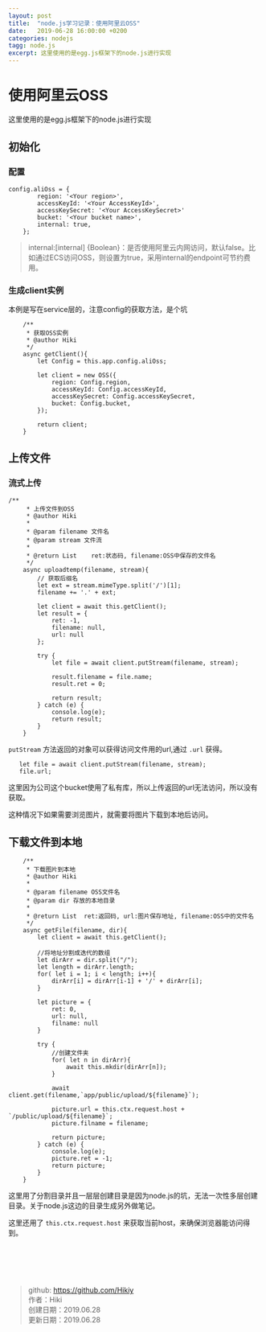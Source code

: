 ```yaml
---
layout: post
title:  "node.js学习记录：使用阿里云OSS"
date:   2019-06-28 16:00:00 +0200
categories: nodejs
tagg: node.js
excerpt: 这里使用的是egg.js框架下的node.js进行实现
---
```


# 使用阿里云OSS

这里使用的是egg.js框架下的node.js进行实现
## 初始化
### 配置

```
config.aliOss = {
        region: '<Your region>',
        accessKeyId: '<Your AccessKeyId>',
        accessKeySecret: '<Your AccessKeySecret>'
        bucket: '<Your bucket name>',
        internal: true,
    };
```

> internal:[internal] {Boolean}：是否使用阿里云内网访问，默认false。比如通过ECS访问OSS，则设置为true，采用internal的endpoint可节约费用。

### 生成client实例

本例是写在service层的，注意config的获取方法，是个坑

```
    /**
     * 获取OSS实例
     * @author Hiki
     */
    async getClient(){
        let Config = this.app.config.aliOss;

        let client = new OSS({
            region: Config.region,
            accessKeyId: Config.accessKeyId,
            accessKeySecret: Config.accessKeySecret,
            bucket: Config.bucket,
        });

        return client;
    }
```

## 上传文件

### 流式上传

```
/**
     * 上传文件到OSS
     * @author Hiki
     * 
     * @param filename 文件名
     * @param stream 文件流
     * 
     * @return List    ret:状态码, filename:OSS中保存的文件名
     */
    async uploadtemp(filename, stream){
        // 获取后缀名
        let ext = stream.mimeType.split('/')[1];
        filename += '.' + ext;

        let client = await this.getClient();
        let result = {
            ret: -1,
            filename: null,
            url: null
        };

        try {   
            let file = await client.putStream(filename, stream);

            result.filename = file.name;
            result.ret = 0;

            return result;
        } catch (e) {
            console.log(e);
            return result;
        }
    }
```
 `putStream` 方法返回的对象可以获得访问文件用的url,通过 `.url` 获得。
 ```
    let file = await client.putStream(filename, stream);
    file.url;
 ```

这里因为公司这个bucket使用了私有库，所以上传返回的url无法访问，所以没有获取。

这种情况下如果需要浏览图片，就需要将图片下载到本地后访问。

## 下载文件到本地

```
    /**
     * 下载图片到本地
     * @author Hiki
     * 
     * @param filename OSS文件名
     * @param dir 存放的本地目录
     * 
     * @return List  ret:返回码, url:图片保存地址, filename:OSS中的文件名 
     */
    async getFile(filename, dir){
        let client = await this.getClient();

        //将地址分割成迭代的数组
        let dirArr = dir.split("/");
        let length = dirArr.length;
        for( let i = 1; i < length; i++){
            dirArr[i] = dirArr[i-1] + '/' + dirArr[i];
        }

        let picture = {
            ret: 0,
            url: null,
            filname: null
        }

        try {
            //创建文件夹
            for( let n in dirArr){
                await this.mkdir(dirArr[n]);
            }

            await client.get(filename,`app/public/upload/${filename}`);

            picture.url = this.ctx.request.host + `/public/upload/${filename}`;
            picture.filname = filename;

            return picture;
        } catch (e) {
            console.log(e);
            picture.ret = -1;
            return picture;
        }
    }
```

这里用了分割目录并且一层层创建目录是因为node.js的坑，无法一次性多层创建目录。关于node.js这边的目录生成另外做笔记。

这里还用了 `this.ctx.request.host` 来获取当前host，来确保浏览器能访问得到。

<br /><br /><br /><br />
> github: https://github.com/Hikiy  
> 作者：Hiki  
> 创建日期：2019.06.28  
> 更新日期：2019.06.28

